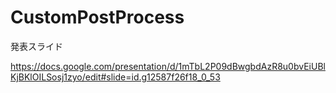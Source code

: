 # CustomPostProcess
発表スライド

https://docs.google.com/presentation/d/1mTbL2P09dBwgbdAzR8u0bvEiUBlKjBKlOILSosj1zyo/edit#slide=id.g12587f26f18_0_53
